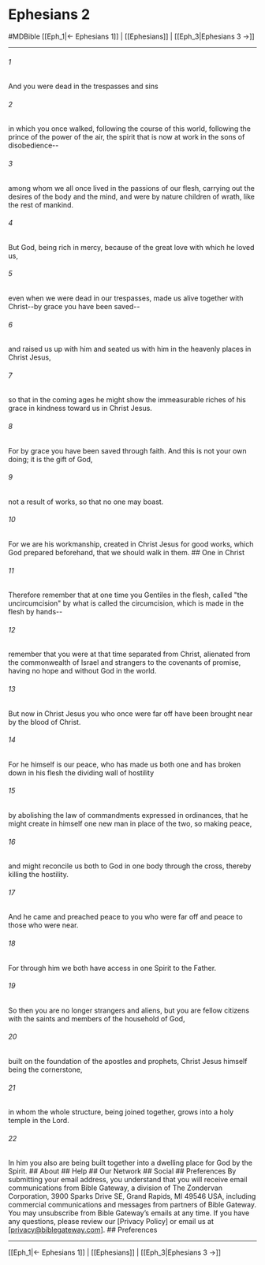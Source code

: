 # Ephesians 2
#MDBible
[[Eph_1|← Ephesians 1]] | [[Ephesians]] | [[Eph_3|Ephesians 3 →]]

***


###### 1 
And you were dead in the trespasses and sins 

###### 2 
in which you once walked, following the course of this world, following the prince of the power of the air, the spirit that is now at work in the sons of disobedience-- 

###### 3 
among whom we all once lived in the passions of our flesh, carrying out the desires of the body and the mind, and were by nature children of wrath, like the rest of mankind. 

###### 4 
But God, being rich in mercy, because of the great love with which he loved us, 

###### 5 
even when we were dead in our trespasses, made us alive together with Christ--by grace you have been saved-- 

###### 6 
and raised us up with him and seated us with him in the heavenly places in Christ Jesus, 

###### 7 
so that in the coming ages he might show the immeasurable riches of his grace in kindness toward us in Christ Jesus. 

###### 8 
For by grace you have been saved through faith. And this is not your own doing; it is the gift of God, 

###### 9 
not a result of works, so that no one may boast. 

###### 10 
For we are his workmanship, created in Christ Jesus for good works, which God prepared beforehand, that we should walk in them. ## One in Christ 

###### 11 
Therefore remember that at one time you Gentiles in the flesh, called "the uncircumcision" by what is called the circumcision, which is made in the flesh by hands-- 

###### 12 
remember that you were at that time separated from Christ, alienated from the commonwealth of Israel and strangers to the covenants of promise, having no hope and without God in the world. 

###### 13 
But now in Christ Jesus you who once were far off have been brought near by the blood of Christ. 

###### 14 
For he himself is our peace, who has made us both one and has broken down in his flesh the dividing wall of hostility 

###### 15 
by abolishing the law of commandments expressed in ordinances, that he might create in himself one new man in place of the two, so making peace, 

###### 16 
and might reconcile us both to God in one body through the cross, thereby killing the hostility. 

###### 17 
And he came and preached peace to you who were far off and peace to those who were near. 

###### 18 
For through him we both have access in one Spirit to the Father. 

###### 19 
So then you are no longer strangers and aliens, but you are fellow citizens with the saints and members of the household of God, 

###### 20 
built on the foundation of the apostles and prophets, Christ Jesus himself being the cornerstone, 

###### 21 
in whom the whole structure, being joined together, grows into a holy temple in the Lord. 

###### 22 
In him you also are being built together into a dwelling place for God by the Spirit. ## About ## Help ## Our Network ## Social ## Preferences By submitting your email address, you understand that you will receive email communications from Bible Gateway, a division of The Zondervan Corporation, 3900 Sparks Drive SE, Grand Rapids, MI 49546 USA, including commercial communications and messages from partners of Bible Gateway. You may unsubscribe from Bible Gateway&rsquo;s emails at any time. If you have any questions, please review our [Privacy Policy] or email us at [privacy@biblegateway.com]. ## Preferences

***

[[Eph_1|← Ephesians 1]] | [[Ephesians]] | [[Eph_3|Ephesians 3 →]]
